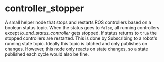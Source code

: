 # controller_stopper

A small helper node that stops and restarts ROS controllers based on a boolean status topic. When the status goes to `false`, all running controllers except *io_and_status_controller* gets stopped. If status returns to `true` the stopped controllers are restarted.
This is done by Subscribing to a robot's running state topic. Ideally this topic is latched and only publishes on changes. However, this node only reacts on state changes, so a state published each cycle would also be fine.
